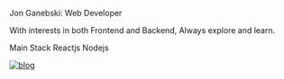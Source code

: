Jon Ganebski: Web Developer

With interests in both Frontend and Backend,
Always explore and learn.

Main Stack
Reactjs
Nodejs

<a href="https://jonganebski.github.io/" target="_blank"><img src="https://img.shields.io/badge/Github-Blog-red?logo=github" alt="blog" /></a>
